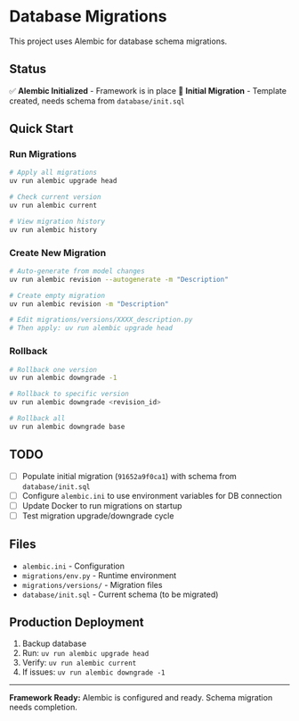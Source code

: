 # Database Migrations

This project uses Alembic for database schema migrations.

## Status

✅ **Alembic Initialized** - Framework is in place
🔄 **Initial Migration** - Template created, needs schema from `database/init.sql`

## Quick Start

### Run Migrations
```bash
# Apply all migrations
uv run alembic upgrade head

# Check current version
uv run alembic current

# View migration history
uv run alembic history
```

### Create New Migration
```bash
# Auto-generate from model changes
uv run alembic revision --autogenerate -m "Description"

# Create empty migration
uv run alembic revision -m "Description"

# Edit migrations/versions/XXXX_description.py
# Then apply: uv run alembic upgrade head
```

### Rollback
```bash
# Rollback one version
uv run alembic downgrade -1

# Rollback to specific version
uv run alembic downgrade <revision_id>

# Rollback all
uv run alembic downgrade base
```

## TODO

- [ ] Populate initial migration (`91652a9f0ca1`) with schema from `database/init.sql`
- [ ] Configure `alembic.ini` to use environment variables for DB connection
- [ ] Update Docker to run migrations on startup
- [ ] Test migration upgrade/downgrade cycle

## Files

- `alembic.ini` - Configuration
- `migrations/env.py` - Runtime environment
- `migrations/versions/` - Migration files
- `database/init.sql` - Current schema (to be migrated)

## Production Deployment

1. Backup database
2. Run: `uv run alembic upgrade head`
3. Verify: `uv run alembic current`
4. If issues: `uv run alembic downgrade -1`

---

**Framework Ready:** Alembic is configured and ready. Schema migration needs completion.
